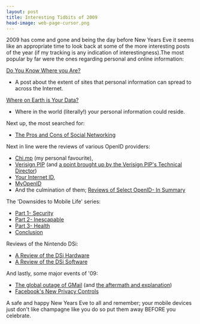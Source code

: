 ```yaml
---
layout: post
title: Interesting Tidbits of 2009
head-image: web-page-cursor.png
---
```


2009 has come and gone and being the day before New Years Eve it seems
like an appropriate time to look back at some of the more interesting
posts of the year (if my tracking is any indication of
interestingness).The most popular by far were the ones regarding
personal and online information:

[Do You Know Where you
Are?](http://natesphilosophy.blogspot.com/2009/10/do-you-know-where-you-are.html)

-   A post about the extent of sites that personal information can
    spread to across the Internet.

[Where on Earth is Your
Data?](http://natesphilosophy.blogspot.com/2009/12/where-on-earth-is-your-data.html)

-   Where in the world (literally!) your personal information could
    reside.

Next up, the most searched for:

-   [The Pros and Cons of Social
    Networking](http://natesphilosophy.blogspot.com/2009/03/social-networking-good-and-bad.html)

Next in line were the reviews of various OpenID providers:

-   [Chi.mp](http://natesphilosophy.blogspot.com/2009/10/reviews-of-openid-chimp.html)
    (my personal favourite),
-   [Verisign
    PIP](http://natesphilosophy.blogspot.com/2009/11/reviews-of-openid-verisign-personal.html)
    (and [a point brought up by the Verisign PIP's Technical
    Director](http://natesphilosophy.blogspot.com/2009/11/verisign-personal-identity-portal-some.html))
-   [Your Internet
    ID](http://natesphilosophy.blogspot.com/2009/11/reviews-of-openid-your-internet-id-yiid.html),
-   [MyOpenID](http://natesphilosophy.blogspot.com/2009/11/reviews-of-openid-myopenid.html)
-   [](http://natesphilosophy.blogspot.com/2009/11/reviews-of-openid-myopenid.html)And
    the culmination of them; [Reviews of Select OpenID- In
    Summary](http://natesphilosophy.blogspot.com/2009/11/reviews-of-select-openid-in-summary.html)

The 'Downsides to Mobile Life' series:

-   [Part 1-
    Security](http://natesphilosophy.blogspot.com/2009/07/downsides-to-mobile-life-part-1.html)
-   [Part 2-
    Inescapable](http://natesphilosophy.blogspot.com/2009/08/downsides-to-mobile-life-part-2.html)
-   [Part 3-
    Health](http://natesphilosophy.blogspot.com/2009/08/downsides-to-mobile-life-part-3-health.html)
-   [Conclusion](http://natesphilosophy.blogspot.com/2009/08/downsides-to-mobile-life-conclusions.html)

Reviews of the Nintendo DSi:

-   [A Review of the DSi
    Hardware](http://natesphilosophy.blogspot.com/2009/09/review-of-dsi-hardware.html)
-   [A Review of the DSi
    Software](http://natesphilosophy.blogspot.com/2009/10/review-of-dsi-software.html)

And lastly, some major events of '09:

-   [The global outage of
    GMail](http://natesphilosophy.blogspot.com/2009/09/googles-global-downtime.html)
    (and [the aftermath and
    explanation](http://natesphilosophy.blogspot.com/2009/09/googles-global-downtime-what-happened.html))
-   [Facebook's New Privacy
    Controls](http://natesphilosophy.blogspot.com/2009/12/facebooks-new-privacy-controls.html)

A safe and happy New Years Eve to all and remember; your mobile devices
just don't like champagne like you do so put them away BEFORE you
celebrate.

